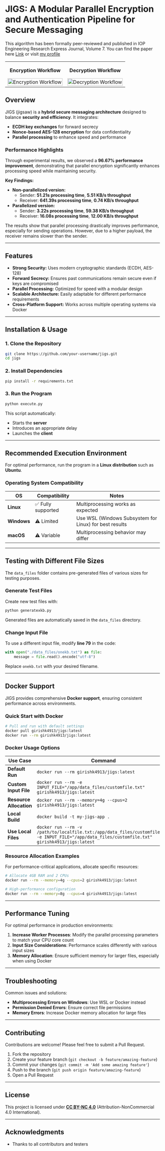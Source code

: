 # **JIGS: A Modular Parallel Encryption and Authentication Pipeline for Secure Messaging**

This algorithm has been formally peer-reviewed and published in IOP Engineering Research Express Journal, Volume 7.
You can find the paper here [Link](https://iopscience.iop.org/article/10.1088/2631-8695/addd67/meta) or visit [my profile](https://scholar.google.com/citations?user=hOmai0UAAAAJ&hl=en)

<div align="center">
  <table>
    <tr>
      <td width="50%">
        <p align="center"><strong>Encryption Workflow</strong></p>
        <img src="./crypto_arch_images/cryptoimg1.png" alt="Encryption Workflow" width="100%"/>
      </td>
      <td width="50%">
        <p align="center"><strong>Decryption Workflow</strong></p>
        <img src="./crypto_arch_images/cryptoimg2.png" alt="Decryption Workflow" width="100%"/>
      </td>
    </tr>
  </table>
</div>

## **Overview**  
JIGS (jigsaw) is a **hybrid secure messaging architecture** designed to balance **security and efficiency**. It integrates:  
- **ECDH key exchanges** for forward secrecy  
- **Nonce-based AES-128 encryption** for data confidentiality  
- **Parallel processing** to enhance speed and performance  

### **Performance Highlights**  
Through experimental results, we observed a **96.67% performance improvement**, demonstrating that parallel encryption significantly enhances processing speed while maintaining security.  

**Key Findings:**  
- **Non-parallelized version:**  
  - Sender: **51.21s processing time**, **5.51 KB/s throughput**  
  - Receiver: **641.39s processing time**, **0.74 KB/s throughput**  
- **Parallelized version:**  
  - Sender: **3.22s processing time**, **59.38 KB/s throughput**  
  - Receiver: **16.08s processing time**, **12.00 KB/s throughput**  
  
The results show that parallel processing drastically improves performance, especially for sending operations. However, due to a higher payload, the receiver remains slower than the sender.  

---

## **Features**  
- **Strong Security:** Uses modern cryptographic standards (ECDH, AES-128)
- **Forward Secrecy:** Ensures past communications remain secure even if keys are compromised
- **Parallel Processing:** Optimized for speed with a modular design
- **Scalable Architecture:** Easily adaptable for different performance requirements
- **Cross-Platform Support:** Works across multiple operating systems via Docker

---

## **Installation & Usage**  
### **1. Clone the Repository**  
```sh
git clone https://github.com/your-username/jigs.git
cd jigs
```

### **2. Install Dependencies**  
```sh
pip install -r requirements.txt
```

### **3. Run the Program**  
```sh
python execute.py
```
This script automatically:
- Starts the **server**
- Introduces an appropriate delay
- Launches the **client**

---

## **Recommended Execution Environment**  
For optimal performance, run the program in a **Linux distribution** such as **Ubuntu**. 

### **Operating System Compatibility**  
| OS | Compatibility | Notes |
|----|--------------|-------|
| **Linux** | ✅ Fully supported | Multiprocessing works as expected |
| **Windows** | ⚠️ Limited | Use WSL (Windows Subsystem for Linux) for best results |
| **macOS** | ⚠️ Variable | Multiprocessing behavior may differ |

---

## **Testing with Different File Sizes**  
The `data_files` folder contains pre-generated files of various sizes for testing purposes.

### **Generate Test Files**
Create new test files with:
```sh
python generatexkb.py
```
Generated files are automatically saved in the `data_files` directory.

### **Change Input File**
To use a different input file, modify **line 79** in the code:
```python
with open("./data_files/onekb.txt") as file:
    message = file.read().encode("utf-8")
```
Replace `onekb.txt` with your desired filename.

---

## **Docker Support**  
JIGS provides comprehensive **Docker support**, ensuring consistent performance across environments.

### **Quick Start with Docker**
```sh
# Pull and run with default settings
docker pull girishk4913/jigs:latest
docker run --rm girishk4913/jigs:latest
```

### **Docker Usage Options**

| Use Case | Command |
|----------|---------|
| **Default Run** | `docker run --rm girishk4913/jigs:latest` |
| **Custom Input File** | `docker run --rm -e INPUT_FILE="/app/data_files/customfile.txt" girishk4913/jigs:latest` |
| **Resource Allocation** | `docker run --rm --memory=4g --cpus=2 girishk4913/jigs:latest` |
| **Local Build** | `docker build -t my-jigs-app .` |
| **Use Local Files** | `docker run --rm -v /path/to/localfile.txt:/app/data_files/customfile.txt -e INPUT_FILE="/app/data_files/customfile.txt" girishk4913/jigs:latest` |

### **Resource Allocation Examples**
For performance-critical applications, allocate specific resources:

```sh
# Allocate 4GB RAM and 2 CPUs
docker run --rm --memory=4g --cpus=2 girishk4913/jigs:latest

# High-performance configuration
docker run --rm --memory=8g --cpus=4 girishk4913/jigs:latest
```

---

## **Performance Tuning**
For optimal performance in production environments:

1. **Increase Worker Processes**: Modify the parallel processing parameters to match your CPU core count
2. **Input Size Considerations**: Performance scales differently with various input sizes
3. **Memory Allocation**: Ensure sufficient memory for larger files, especially when using Docker

---

## **Troubleshooting**
Common issues and solutions:

- **Multiprocessing Errors on Windows**: Use WSL or Docker instead
- **Permission Denied Errors**: Ensure correct file permissions
- **Memory Errors**: Increase Docker memory allocation for large files

---

## **Contributing**
Contributions are welcome! Please feel free to submit a Pull Request.

1. Fork the repository
2. Create your feature branch (`git checkout -b feature/amazing-feature`)
3. Commit your changes (`git commit -m 'Add some amazing feature'`)
4. Push to the branch (`git push origin feature/amazing-feature`)
5. Open a Pull Request

---

## **License**  
This project is licensed under **[CC BY-NC 4.0](LICENSE.md)** (Attribution-NonCommercial 4.0 International).

---

## **Acknowledgments**
- Thanks to all contributors and testers
